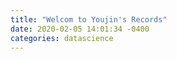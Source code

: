 ```yaml
---
title: "Welcom to Youjin's Records"
date: 2020-02-05 14:01:34 -0400
categories: datascience
---
```

